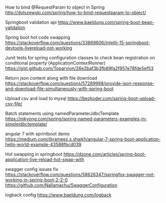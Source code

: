 How to bind @RequestParam to object in Spring
http://dolszewski.com/spring/how-to-bind-requestparam-to-object/

Springboot validation api
https://www.baeldung.com/spring-boot-bean-validation

Spring boot hot code swapping
https://stackoverflow.com/questions/33869606/intellij-15-springboot-devtools-livereload-not-working

Junit tests for spring configuration classes to check bean registration on conditional property (ApplicationContextRunner)
https://gist.github.com/Toparvion/26e2baf3b3fb89fa2f957e78fde5ef53

Return json content along with file download
https://stackoverflow.com/questions/57289988/provide-json-response-and-download-file-simultaneously-with-spring-boot

Upload csv and load to mysql
https://bezkoder.com/spring-boot-upload-csv-file/

Batch statements using namedParameterJdbcTemplate
https://mkyong.com/spring/spring-named-parameters-examples-in-simplejdbctemplate/

angular 7 with sprintboot demo
https://medium.com/@rameez.s.shaikh/angular-7-spring-boot-application-hello-world-example-43588fbcd039

Hot swapping in springboot
https://dzone.com/articles/spring-boot-application-live-reload-hot-swap-with

swagger config issues fix
https://stackoverflow.com/questions/58626347/springfox-swagger-not-working-in-spring-boot-2-2-0
https://github.com/Nallamachu/SwaggerConfiguration

logback config
https://www.baeldung.com/logback


